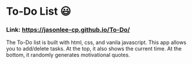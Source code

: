 # To-Do List :smiley:

### Link: https://jasonlee-cp.github.io/To-Do/

The To-Do list is built with html, css, and vanila javascript. This app allows you to add/delete tasks. At the top, it also shows the current time. At the bottom, it randomly generates motivational quotes.
